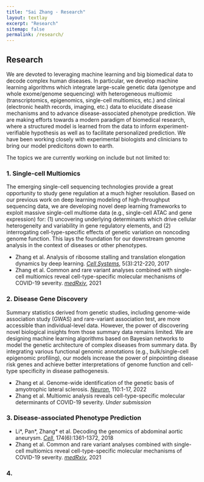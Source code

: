 ```yaml
---
title: "Sai Zhang - Research"
layout: textlay
excerpt: "Research"
sitemap: false
permalink: /research/
---
```


## Research

We are devoted to leveraging machine learning and big biomedical data to decode complex human diseases. In particular, we develop machine learning algorithms which integrate large-scale genetic data (genotype and whole exome/genome sequencing) with heterogeneous multiomic (transcriptomics, epigenomics, single-cell multiomics, etc.) and clinical (electronic health records, imaging, etc.) data to elucidate disease mechanisms and to advance disease-associated phenotype prediction. We are making efforts towards a modern paradigm of biomedical research, where a structured model is learned from the data to inform experiment-verifiable hypothesis as well as to facilitate personalized prediction. We have been working closely with experimental biologists and clinicians to bring our model predicitons down to earth.

The topics we are currently working on include but not limited to:

### 1. Single-cell Multiomics

The emerging single-cell sequencing technologies provide a great opportunity to study gene regulation at a much higher resolution. Based on our previous work on deep learning modeling of high-throughput sequencing data, we are developing novel deep learning frameworks to exploit massive single-cell multiome data (e.g., single-cell ATAC and gene expression) for: (1) uncovering underlying determinants which drive cellular heterogeneity and variability in gene regulatory elements, and (2) interrogating cell-type-specific effects of genetic variation on noncoding genome function. This lays the foundation for our downstream genome analysis in the context of diseases or other phenotypes.

<ul>
  <li> Zhang et al. Analysis of ribosome stalling and translation elongation dynamics by deep learning. <a href="https://doi.org/10.1016/j.cels.2017.08.004"><em>Cell Systems</em></a>, 5(3):212-220, 2017 </li>
  <li> Zhang et al. Common and rare variant analyses combined with single-cell multiomics reveal cell-type-specific molecular mechanisms of COVID-19 severity. <a href="https://pubmed.ncbi.nlm.nih.gov/34189540/"><em>medRxiv</em></a>, 2021 </li>
</ul>

### 2. Disease Gene Discovery

Summary statistics derived from genetic studies, including genome-wide association study (GWAS) and rare-variant association test, are more accessible than individual-level data. However, the power of discovering novel biological insights from those summary data remains limited. We are designing machine learning algorithms based on Bayesian networks to model the genetic architecture of complex diseases from summary data. By integrating various functional genomic annotations (e.g., bulk/single-cell epigenomic profiling), our models increase the power of pinpointing disease risk genes and achieve better interpretations of genome function and cell-type specificity in disease pathogenesis. 

<ul>
  <li> Zhang et al. Genome-wide identification of the genetic basis of amyotrophic lateral sclerosis. <a href="https://doi.org/10.1016/j.neuron.2021.12.019"><em>Neuron</em></a>, 110:1-17, 2022 </li>
  <li> Zhang et al. Multiomic analysis reveals cell-type-specific molecular determinants of COVID-19 severity. <em>Under submission</em> </li>
</ul>

### 3. Disease-associated Phenotype Prediction



<ul>
  <li> Li*, Pan*, Zhang* et al. Decoding the genomics of abdominal aortic aneurysm. <a href="https://doi.org/10.1016/j.cell.2018.07.021"><em>Cell</em></a>, 174(6):1361-1372, 2018 </li>
  <li> Zhang et al. Common and rare variant analyses combined with single-cell multiomics reveal cell-type-specific molecular mechanisms of COVID-19 severity. <a href="https://pubmed.ncbi.nlm.nih.gov/34189540/"><em>medRxiv</em></a>, 2021 </li>
</ul>

### 4. 


